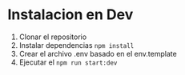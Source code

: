 # Instalacion en Dev

1. Clonar el repositorio
2. Instalar dependencias `npm install`
3. Crear el archivo .env basado en el env.template
4. Ejecutar el `npm run start:dev`
